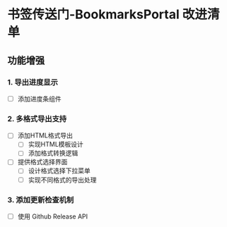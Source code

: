 # 书签传送门-BookmarksPortal 改进清单

## 功能增强

### 1. 导出进度显示

- [ ] 添加进度条组件

### 2. 多格式导出支持

- [ ] 添加HTML格式导出
  - [ ] 实现HTML模板设计
  - [ ] 添加格式转换逻辑
- [ ] 提供格式选择界面
  - [ ] 设计格式选择下拉菜单
  - [ ] 实现不同格式的导出处理

### 3. 添加更新检查机制

- [ ] 使用 Github Release API


